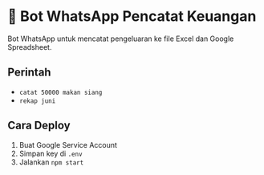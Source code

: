 # 📱 Bot WhatsApp Pencatat Keuangan

Bot WhatsApp untuk mencatat pengeluaran ke file Excel dan Google Spreadsheet.

## Perintah
- `catat 50000 makan siang`
- `rekap juni`

## Cara Deploy
1. Buat Google Service Account
2. Simpan key di `.env`
3. Jalankan `npm start`